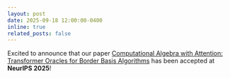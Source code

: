 ```yaml
---
layout: post
date: 2025-09-18 12:00:00-0400
inline: true
related_posts: false
---
```


Excited to announce that our paper [Computational Algebra with Attention: Transformer Oracles for Border Basis Algorithms](https://arxiv.org/abs/2505.23696) has been accepted at **NeurIPS 2025**!

